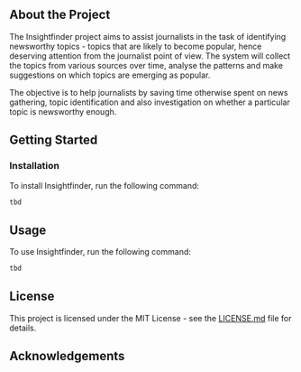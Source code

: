 
## About the Project

The Insightfinder project aims to assist journalists in the task of identifying newsworthy topics - topics that are likely to become popular, hence deserving attention from the journalist point of view. The system will collect the topics from various sources over time, analyse the patterns and make suggestions on which topics are emerging as popular.

The objective is to help journalists by saving time otherwise spent on news gathering, topic identification and also investigation on whether a particular topic is newsworthy enough.



## Getting Started

### Installation

To install Insightfinder, run the following command:

```bash
tbd
```

## Usage

To use Insightfinder, run the following command:

```bash
tbd
```

## License

This project is licensed under the MIT License - see the [LICENSE.md](LICENSE.md) file for details.

## Acknowledgements